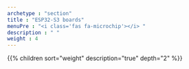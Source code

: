 ```yaml
---
archetype : "section"
title : "ESP32-S3 boards"
menuPre : "<i class='fas fa-microchip'></i> "
description : " "
weight : 4
---
```

{{% children sort="weight" description="true" depth="2" %}}

